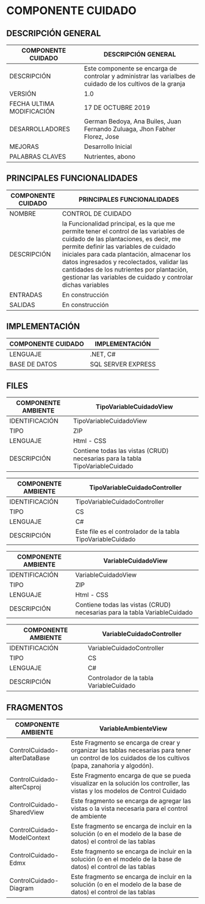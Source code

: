 # COMPONENTE CUIDADO

## DESCRIPCIÓN GENERAL

| COMPONENTE CUIDADO | DESCRIPCIÓN GENERAL |
| -- | -- |
| DESCRIPCIÓN | Este componente se encarga de controlar y administrar las varialbes de cuidado de los cultivos de la granja |
| VERSIÓN | 1.0 |
| FECHA ULTIMA MODIFICACIÓN | 17 DE OCTUBRE 2019 |
| DESARROLLADORES | German Bedoya, Ana Builes, Juan Fernando Zuluaga, Jhon Fabher Florez, Jose |
| MEJORAS | Desarrollo Inicial |
| PALABRAS CLAVES | Nutrientes, abono |

## PRINCIPALES FUNCIONALIDADES

| COMPONENTE CUIDADO | PRINCIPALES FUNCIONALIDADES |
| -- | -- |
| NOMBRE | CONTROL DE CUIDADO |
| DESCRIPCIÓN | la Funcionalidad principal, es la que me permite tener el control de las variables de cuidado de las plantaciones, es decir, me permite definir las variables de cuidado iniciales para cada plantación,  almacenar los datos ingresados y recolectados, validar las cantidades de los nutrientes por plantación, gestionar las variables de cuidado y controlar dichas variables |
| ENTRADAS | En construcción |
| SALIDAS | En construcción |

## IMPLEMENTACIÓN

| COMPONENTE CUIDADO | IMPLEMENTACIÓN |
| -- | -- |
| LENGUAJE | .NET, C# |
| BASE DE DATOS | SQL SERVER EXPRESS |

## FILES

| COMPONENTE AMBIENTE | TipoVariableCuidadoView |
| -- | -- |
| IDENTIFICACIÓN | TipoVariableCuidadoView |
| TIPO | ZIP |
| LENGUAJE | Html - CSS |
| DESCRIPCIÓN | Contiene todas las vistas (CRUD) necesarias para la tabla TipoVariableCuidado |

| COMPONENTE AMBIENTE | TipoVariableCuidadoController |
| -- | -- |
| IDENTIFICACIÓN | TipoVariableCuidadoController |
| TIPO | CS |
| LENGUAJE | C# |
| DESCRIPCIÓN | Este file es el controlador de la tabla TipoVariableCuidado |

| COMPONENTE AMBIENTE | VariableCuidadoView |
| -- | -- |
| IDENTIFICACIÓN | VariableCuidadoView |
| TIPO | ZIP |
| LENGUAJE | Html - CSS |
| DESCRIPCIÓN | Contiene todas las vistas (CRUD) necesarias para la tabla VariableCuidado |

| COMPONENTE AMBIENTE | VariableCuidadoController |
| -- | -- |
| IDENTIFICACIÓN | VariableCuidadoController |
| TIPO | CS |
| LENGUAJE | C# |
| DESCRIPCIÓN | Controlador de la tabla VariableCuidado |

## FRAGMENTOS

| COMPONENTE AMBIENTE | VariableAmbienteView |
| -- | -- |
| ControlCuidado-alterDataBase | Este Fragmento se encarga de crear y organizar las tablas necesarias para tener un control de los cuidados de los cultivos (papa, zanahoria y algodón).|
| ControlCuidado-alterCsproj | Este Fragmento encarga de que se pueda visualizar en la solución los controller, las vistas y los modelos de Control Cuidado |
| ControlCuidado-SharedView | Este fragmento se encarga de agregar las vistas o la vista necesaria para el control de ambiente |
| ControlCuidado-ModelContext | Este fragmento se encarga de incluir en la solución (o en el modelo de la base de datos) el control de las tablas |
| ControlCuidado-Edmx | Este fragmento se encarga de incluir en la solución (o en el modelo de la base de datos) el control de las tablas |
| ControlCuidado-Diagram | Este fragmento se encarga de incluir en la solución (o en el modelo de la base de datos) el control de las tablas |






